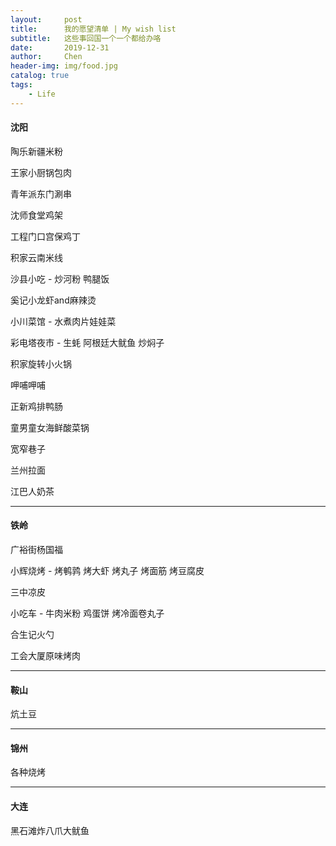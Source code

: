 ```yaml
---
layout:     post
title:      我的愿望清单 | My wish list 
subtitle:   这些事回国一个一个都给办咯
date:       2019-12-31
author:     Chen
header-img: img/food.jpg
catalog: true
tags:
    - Life
---
```


#### 沈阳

陶乐新疆米粉

王家小厨锅包肉

青年派东门涮串

沈师食堂鸡架

工程门口宫保鸡丁

积家云南米线

沙县小吃 - 炒河粉 鸭腿饭

奚记小龙虾and麻辣烫

小川菜馆 - 水煮肉片娃娃菜

彩电塔夜市 - 生蚝 阿根廷大鱿鱼 炒焖子

积家旋转小火锅

呷哺呷哺

正新鸡排鸭肠

童男童女海鲜酸菜锅

宽窄巷子

兰州拉面

江巴人奶茶

---

#### 铁岭

广裕街杨国福

小辉烧烤 - 烤鹌鹑 烤大虾 烤丸子 烤面筋 烤豆腐皮

三中凉皮

小吃车 - 牛肉米粉 鸡蛋饼 烤冷面卷丸子

合生记火勺

工会大厦原味烤肉

---

#### 鞍山

炕土豆

---


#### 锦州

各种烧烤

---

#### 大连

黑石滩炸八爪大鱿鱼





